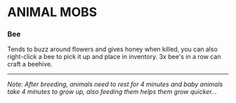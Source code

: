 # ANIMAL MOBS

### Bee
Tends to buzz around flowers and gives honey when killed, you can also right-click a bee to pick it up and place in inventory. 3x bee's in a row can craft a beehive.

---
*Note: After breeding, animals need to rest for 4 minutes and baby animals take 4 minutes to grow up, also feeding them helps them grow quicker...*
